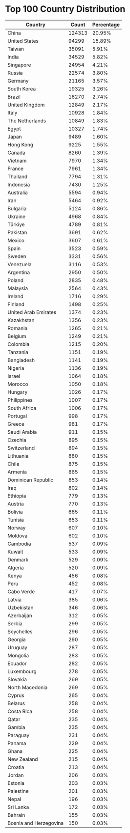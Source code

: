# Top 100 Country Distribution
| Country | Count | Percentage |
|----|----|----|
| China | 124313 | 20.95% |
| United States | 94299 | 15.89% |
| Taiwan | 35091 | 5.91% |
| India | 34529 | 5.82% |
| Singapore | 24954 | 4.21% |
| Russia | 22574 | 3.80% |
| Germany | 21165 | 3.57% |
| South Korea | 19325 | 3.26% |
| Brazil | 16270 | 2.74% |
| United Kingdom | 12849 | 2.17% |
| Italy | 10928 | 1.84% |
| The Netherlands | 10849 | 1.83% |
| Egypt | 10327 | 1.74% |
| Japan | 9489 | 1.60% |
| Hong Kong | 9225 | 1.55% |
| Canada | 8260 | 1.39% |
| Vietnam | 7970 | 1.34% |
| France | 7961 | 1.34% |
| Thailand | 7794 | 1.31% |
| Indonesia | 7430 | 1.25% |
| Australia | 5594 | 0.94% |
| Iran | 5464 | 0.92% |
| Bulgaria | 5124 | 0.86% |
| Ukraine | 4968 | 0.84% |
| Türkiye | 4789 | 0.81% |
| Pakistan | 3691 | 0.62% |
| Mexico | 3607 | 0.61% |
| Spain | 3523 | 0.59% |
| Sweden | 3331 | 0.56% |
| Venezuela | 3116 | 0.53% |
| Argentina | 2950 | 0.50% |
| Poland | 2835 | 0.48% |
| Malaysia | 2564 | 0.43% |
| Ireland | 1716 | 0.29% |
| Finland | 1498 | 0.25% |
| United Arab Emirates | 1374 | 0.23% |
| Kazakhstan | 1356 | 0.23% |
| Romania | 1265 | 0.21% |
| Belgium | 1249 | 0.21% |
| Colombia | 1215 | 0.20% |
| Tanzania | 1151 | 0.19% |
| Bangladesh | 1141 | 0.19% |
| Nigeria | 1136 | 0.19% |
| Israel | 1064 | 0.18% |
| Morocco | 1050 | 0.18% |
| Hungary | 1026 | 0.17% |
| Philippines | 1007 | 0.17% |
| South Africa | 1006 | 0.17% |
| Portugal | 998 | 0.17% |
| Greece | 981 | 0.17% |
| Saudi Arabia | 911 | 0.15% |
| Czechia | 895 | 0.15% |
| Switzerland | 894 | 0.15% |
| Lithuania | 880 | 0.15% |
| Chile | 875 | 0.15% |
| Armenia | 865 | 0.15% |
| Dominican Republic | 853 | 0.14% |
| Iraq | 802 | 0.14% |
| Ethiopia | 779 | 0.13% |
| Austria | 770 | 0.13% |
| Bolivia | 665 | 0.11% |
| Tunisia | 653 | 0.11% |
| Norway | 607 | 0.10% |
| Moldova | 602 | 0.10% |
| Cambodia | 537 | 0.09% |
| Kuwait | 533 | 0.09% |
| Denmark | 529 | 0.09% |
| Algeria | 520 | 0.09% |
| Kenya | 456 | 0.08% |
| Peru | 452 | 0.08% |
| Cabo Verde | 417 | 0.07% |
| Latvia | 385 | 0.06% |
| Uzbekistan | 346 | 0.06% |
| Azerbaijan | 312 | 0.05% |
| Serbia | 299 | 0.05% |
| Seychelles | 296 | 0.05% |
| Georgia | 290 | 0.05% |
| Uruguay | 287 | 0.05% |
| Mongolia | 283 | 0.05% |
| Ecuador | 282 | 0.05% |
| Luxembourg | 278 | 0.05% |
| Slovakia | 269 | 0.05% |
| North Macedonia | 269 | 0.05% |
| Cyprus | 265 | 0.04% |
| Belarus | 258 | 0.04% |
| Costa Rica | 258 | 0.04% |
| Qatar | 235 | 0.04% |
| Gambia | 235 | 0.04% |
| Paraguay | 231 | 0.04% |
| Panama | 229 | 0.04% |
| Ghana | 225 | 0.04% |
| New Zealand | 215 | 0.04% |
| Croatia | 213 | 0.04% |
| Jordan | 206 | 0.03% |
| Estonia | 203 | 0.03% |
| Palestine | 201 | 0.03% |
| Nepal | 196 | 0.03% |
| Sri Lanka | 172 | 0.03% |
| Bahrain | 155 | 0.03% |
| Bosnia and Herzegovina | 150 | 0.03% |
